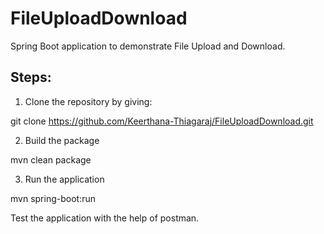 # FileUploadDownload
Spring Boot application to demonstrate File Upload and Download.

## Steps:

1. Clone the repository by giving:

git clone https://github.com/Keerthana-Thiagaraj/FileUploadDownload.git

2. Build the package

mvn clean package

3. Run the application

mvn spring-boot:run

Test the application with the help of postman.





